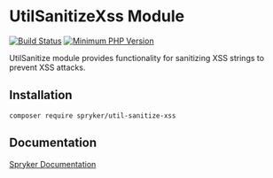 # UtilSanitizeXss Module
[![Build Status](https://travis-ci.org/spryker/util-sanitize-xss.svg)](https://travis-ci.org/spryker/util-sanitize-xss)
[![Minimum PHP Version](https://img.shields.io/badge/php-%3E%3D%207.3-8892BF.svg)](https://php.net/)

UtilSanitize module provides functionality for sanitizing XSS strings to prevent XSS attacks.

## Installation

```
composer require spryker/util-sanitize-xss
```

## Documentation

[Spryker Documentation](https://documentation.spryker.com/module_guide/overview.htm)
